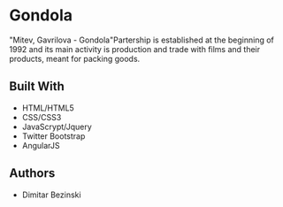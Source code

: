 # Gondola

"Mitev, Gavrilova - Gondola"Partership is established at the beginning of 1992 and its main activity is production and trade with films and their products, meant for packing goods.



## Built With

* HTML/HTML5
* CSS/CSS3
* JavaScrypt/Jquery
* Twitter Bootstrap
* AngularJS
 

## Authors

* Dimitar Bezinski



